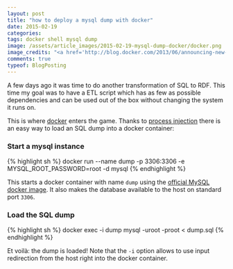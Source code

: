 ```yaml
---
layout: post
title: "how to deploy a mysql dump with docker"
date: 2015-02-19
categories:
tags: docker shell mysql dump
image: /assets/article_images/2015-02-19-mysql-dump-docker/docker.png
image_credits: "<a href='http://blog.docker.com/2013/06/announcing-new-docker-style/' target='_blank'>docker</a>"
comments: true
typeof: BlogPosting
---
```


A few days ago it was time to do another transformation of SQL to RDF. This time my goal was to have a ETL script which has as few as possible dependencies and can be used out of the box without changing the system it runs on.

This is where [docker](https://www.docker.com/) enters the game. Thanks to [process injection](https://docs.docker.com/reference/commandline/cli/#exec) there is an easy way to load an SQL dump into a docker container:

### Start a mysql instance

{% highlight sh %}
docker run --name dump -p 3306:3306 -e MYSQL_ROOT_PASSWORD=root -d mysql
{% endhighlight %}

This starts a docker container with name `dump` using the [official MySQL docker image](https://registry.hub.docker.com/_/mysql/). It also makes the database available to the host on standard port `3306`.

### Load the SQL dump

{% highlight sh %}
docker exec -i dump mysql -uroot -proot < dump.sql
{% endhighlight %}

Et voilà: the dump is loaded! Note that the `-i` option allows to use input redirection from the host right into the docker container.